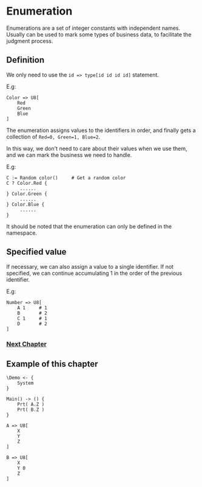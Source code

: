# Enumeration
Enumerations are a set of integer constants with independent names. Usually can be used to mark some types of business data, to facilitate the judgment process.
## Definition
We only need to use the `id => type[id id id id]` statement.

E.g:
```
Color => U8[
    Red
    Green
    Blue
]
```
The enumeration assigns values to the identifiers in order, and finally gets a collection of `Red=0, Green=1, Blue=2`.

In this way, we don't need to care about their values when we use them, and we can mark the business we need to handle.

E.g:
```
C := Random color()     # Get a random color
C ? Color.Red {
     ......
} Color.Green {
     ......
} Color.Blue {
     ......
}
```

It should be noted that the enumeration can only be defined in the namespace.
## Specified value
If necessary, we can also assign a value to a single identifier. If not specified, we can continue accumulating 1 in the order of the previous identifier.

E.g:
```
Number => U8[
    A 1     # 1
    B       # 2
    C 1     # 1
    D       # 2
]
```

### [Next Chapter](check.md)

## Example of this chapter
```
\Demo <- {
    System
}

Main() -> () {
    Prt( A.Z )
    Prt( B.Z )
}

A => U8[
    X 
    Y 
    Z
]

B => U8[
    X 
    Y 0 
    Z
]
```